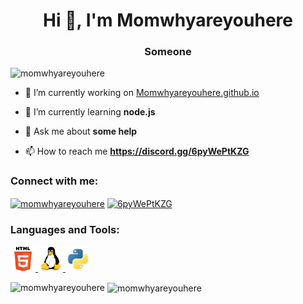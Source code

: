 <h1 align="center">Hi 👋, I'm Momwhyareyouhere</h1>
<h3 align="center">Someone</h3>

<p align="left"> <img src="https://komarev.com/ghpvc/?username=momwhyareyouhere&label=Profile%20views&color=0e75b6&style=flat" alt="momwhyareyouhere" /> </p>

- 🔭 I’m currently working on [Momwhyareyouhere.github.io](https://github.com/Momwhyareyouhere/Momwhyareyouhere.github.io)

- 🌱 I’m currently learning **node.js**

- 💬 Ask me about **some help**

- 📫 How to reach me **https://discord.gg/6pyWePtKZG**

<h3 align="left">Connect with me:</h3>
<p align="left">
<a href="https://www.youtube.com/channel/UCDa_gUeGzQ4N1hTm4JJ-V8w" target="blank"><img align="center" src="https://raw.githubusercontent.com/rahuldkjain/github-profile-readme-generator/master/src/images/icons/Social/youtube.svg" alt="momwhyareyouhere" height="30" width="40" /></a>
<a href="https://discord.gg/6pyWePtKZG" target="blank"><img align="center" src="https://raw.githubusercontent.com/rahuldkjain/github-profile-readme-generator/master/src/images/icons/Social/discord.svg" alt="6pyWePtKZG" height="30" width="40" /></a>
</p>

<h3 align="left">Languages and Tools:</h3>
<p align="left"> <a href="https://www.w3.org/html/" target="_blank" rel="noreferrer"> <img src="https://raw.githubusercontent.com/devicons/devicon/master/icons/html5/html5-original-wordmark.svg" alt="html5" width="40" height="40"/> </a> <a href="https://www.linux.org/" target="_blank" rel="noreferrer"> <img src="https://raw.githubusercontent.com/devicons/devicon/master/icons/linux/linux-original.svg" alt="linux" width="40" height="40"/> </a> <a href="https://www.python.org" target="_blank" rel="noreferrer"> <img src="https://raw.githubusercontent.com/devicons/devicon/master/icons/python/python-original.svg" alt="python" width="40" height="40"/> </a> </p>

<p><img align="left" src="https://github-readme-stats.vercel.app/api/top-langs?username=momwhyareyouhere&show_icons=true&locale=en&layout=compact" alt="momwhyareyouhere" /></p>

<p>&nbsp;<img align="center" src="https://github-readme-stats.vercel.app/api?username=momwhyareyouhere&show_icons=true&locale=en" alt="momwhyareyouhere" /></p>
